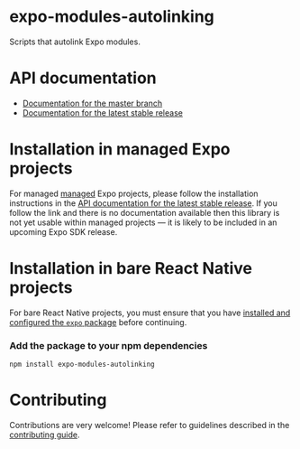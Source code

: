 # expo-modules-autolinking

Scripts that autolink Expo modules.

# API documentation

- [Documentation for the master branch](https://github.com/expo/expo/blob/master/docs/pages/versions/unversioned/sdk/module-autolinking.md)
- [Documentation for the latest stable release](https://docs.expo.io/versions/latest/sdk/module-autolinking/)

# Installation in managed Expo projects

For managed [managed](https://docs.expo.io/versions/latest/introduction/managed-vs-bare/) Expo projects, please follow the installation instructions in the [API documentation for the latest stable release](#api-documentation). If you follow the link and there is no documentation available then this library is not yet usable within managed projects &mdash; it is likely to be included in an upcoming Expo SDK release.

# Installation in bare React Native projects

For bare React Native projects, you must ensure that you have [installed and configured the `expo` package](https://docs.expo.dev/bare/installing-expo-modules/) before continuing.

### Add the package to your npm dependencies

```
npm install expo-modules-autolinking
```

# Contributing

Contributions are very welcome! Please refer to guidelines described in the [contributing guide](https://github.com/expo/expo#contributing).
